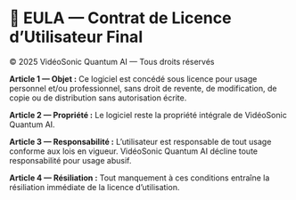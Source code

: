 # 📝 EULA — Contrat de Licence d’Utilisateur Final
© 2025 VidéoSonic Quantum AI — Tous droits réservés

**Article 1 — Objet :**
Ce logiciel est concédé sous licence pour usage personnel et/ou professionnel,
sans droit de revente, de modification, de copie ou de distribution sans autorisation écrite.

**Article 2 — Propriété :**
Le logiciel reste la propriété intégrale de VidéoSonic Quantum AI.

**Article 3 — Responsabilité :**
L’utilisateur est responsable de tout usage conforme aux lois en vigueur.
VidéoSonic Quantum AI décline toute responsabilité pour usage abusif.

**Article 4 — Résiliation :**
Tout manquement à ces conditions entraîne la résiliation immédiate de la licence d’utilisation.
